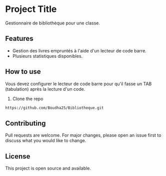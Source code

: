 
# Project Title
Gestionnaire de bibliothèque pour une classe.

## Features
- Gestion des livres empruntés à l'aide d'un lecteur de code barre.
- Plusieurs statistiques disponibles.

## How to use
Vous devez configurer le lecteur de code barre pour qu'il fasse un TAB (tabulation) après la lecture d'un code.
1. Clone the repo
``` bash
https://github.com/Boudha25/Bibliotheque.git
```

## Contributing
Pull requests are welcome. For major changes, please open an issue first to discuss what you would like to change.

## License
This project is open source and available.
